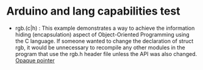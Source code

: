 Arduino and lang capabilities test
==================================

* rgb.(c|h) : This example demonstrates a way to achieve the information hiding (encapsulation) aspect of Object-Oriented Programming using the C language. If someone wanted to change the declaration of struct rgb, it would be unnecessary to recompile any other modules in the program that use the rgb.h header file unless the API was also changed. [Opaque pointer](http://en.wikipedia.org/wiki/Opaque_pointer)


